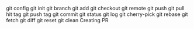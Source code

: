 git config
git init
git branch
git add
git checkout
git remote
git push
git pull
hit tag
git push tag
git commit
git status
git log
git cherry-pick
git rebase
git fetch
git diff
git reset
git clean
Creating PR
